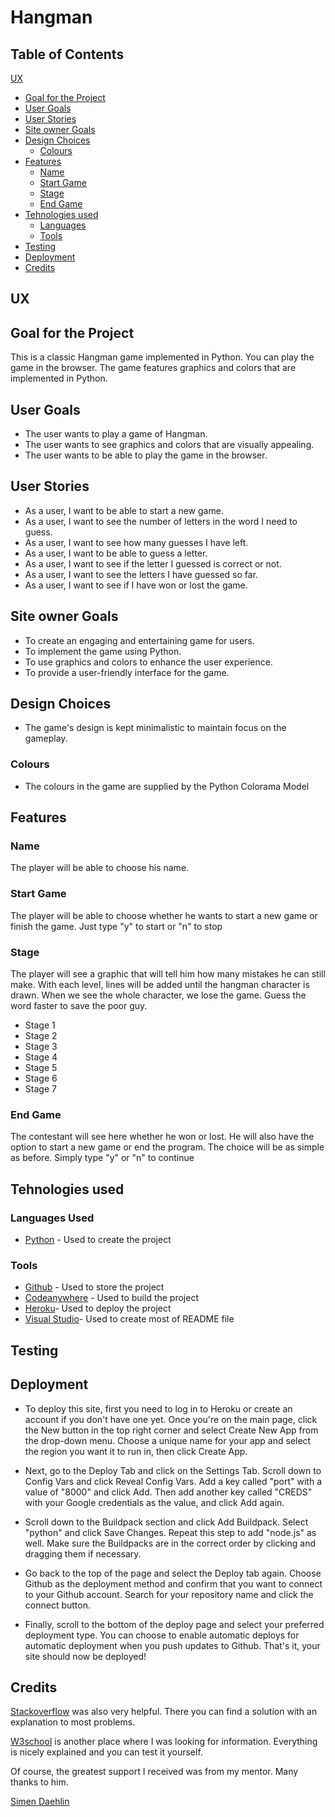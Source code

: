 # Hangman


## Table of Contents
[UX](#ux)
  * [Goal for the Project](#goal-for-the-project)
  * [User Goals](#user-goals)
  * [User Stories](#user-stories)
  * [Site owner Goals](#site-owner-goals)    
  * [Design Choices](#design-choices)    
    * [Colours](#colours)    
  * [Features](#features)
    * [Name](#name)
    * [Start Game](#start-game)    
    * [Stage](#stage)
    * [End Game](#end-game)      
  * [Tehnologies used](#tehnologies-used)
    * [Languages](#languages)
    * [Tools](#tools)
  * [Testing](#testing)
  * [Deployment](#deployment)
  * [Credits](#credits)

## UX
## Goal for the Project
 This is a classic Hangman game implemented in Python. You can play the game in the browser. The game features graphics and colors that are implemented in Python.
## User Goals
  * The user wants to play a game of Hangman.
  * The user wants to see graphics and colors that are visually appealing.
  * The user wants to be able to play the game in the browser.
## User Stories
  * As a user, I want to be able to start a new game.
  * As a user, I want to see the number of letters in the word I need to guess.
  * As a user, I want to see how many guesses I have left.
  * As a user, I want to be able to guess a letter.
  * As a user, I want to see if the letter I guessed is correct or not.
  * As a user, I want to see the letters I have guessed so far.
  * As a user, I want to see if I have won or lost the game.
## Site owner Goals
  * To create an engaging and entertaining game for users.
  * To implement the game using Python.
  * To use graphics and colors to enhance the user experience.
  * To provide a user-friendly interface for the game.
## Design Choices
  * The game's design is kept minimalistic to maintain focus on the gameplay.
### Colours   
  * The colours in the game are supplied by the Python Colorama Model
## Features
### Name 
 The player will be able to choose his name.
### Start Game
 The player will be able to choose whether he wants to start a new game or finish the game. Just type "y" to start or "n" to stop
### Stage
 The player will see a graphic that will tell him how many mistakes he can still make. With each level, lines will be added until the hangman character is drawn. When we see the whole character, we lose the game. Guess the word faster to save the poor guy.
  * Stage 1
  * Stage 2
  * Stage 3
  * Stage 4
  * Stage 5
  * Stage 6
  * Stage 7 
### End Game
 The contestant will see here whether he won or lost. He will also have the option to start a new game or end the program. The choice will be as simple as before. Simply type "y" or "n" to continue 
## Tehnologies used
### Languages Used 
* [Python](https://www.python.org/) - Used to create the project
### Tools
* [Github](https://github.com/) - Used to store the project
* [Codeanywhere](https://app.codeanywhere.com/) - Used to build the project
* [Heroku](https://id.heroku.com)- Used to deploy the project
* [Visual Studio](https://code.visualstudio.com/)- Used to create most of README file
## Testing

## Deployment
 * To deploy this site, first you need to log in to Heroku or create an account if you don't have one yet. Once you're on the main page, click the New button in the top right corner and select Create New App from the drop-down menu. Choose a unique name for your app and select the region you want it to run in, then click Create App.

 * Next, go to the Deploy Tab and click on the Settings Tab. Scroll down to Config Vars and click Reveal Config Vars. Add a key called "port" with a value of "8000" and click Add. Then add another key called "CREDS" with your Google credentials as the value, and click Add again.

 * Scroll down to the Buildpack section and click Add Buildpack. Select "python" and click Save Changes. Repeat this step to add "node.js" as well. Make sure the Buildpacks are in the correct order by clicking and dragging them if necessary.

 * Go back to the top of the page and select the Deploy tab again. Choose Github as the deployment method and confirm that you want to connect to your Github account. Search for your repository name and click the connect button.

 * Finally, scroll to the bottom of the deploy page and select your preferred deployment type. You can choose to enable automatic deploys for automatic deployment when you push updates to Github. That's it, your site should now be deployed!
## Credits
[Stackoverflow](https://stackoverflow.com/) was also very helpful. There you can find a solution with an explanation to most problems.

[W3school](https://www.w3schools.com/) is another place where I was looking for information. Everything is nicely explained and you can test it yourself.

Of course, the greatest support I received was from my mentor. Many thanks to him.

[Simen Daehlin](https://github.com/Eventyret)